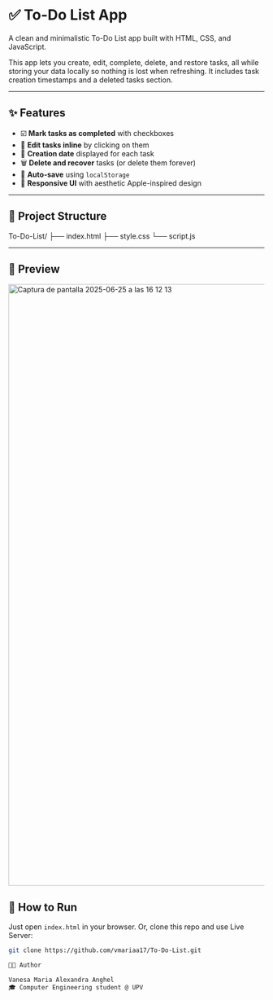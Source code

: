 # ✅ To-Do List App 

A clean and minimalistic To-Do List app built with HTML, CSS, and JavaScript.

This app lets you create, edit, complete, delete, and restore tasks, all while storing your data locally 
so nothing is lost when refreshing. It includes task creation timestamps and a deleted tasks section.

---

## ✨ Features

- ☑️ **Mark tasks as completed** with checkboxes
- 📝 **Edit tasks inline** by clicking on them
- 📅 **Creation date** displayed for each task
- 🗑️ **Delete and recover** tasks (or delete them forever)
- 💾 **Auto-save** using `localStorage`
- 📱 **Responsive UI** with aesthetic Apple-inspired design

---

## 📂 Project Structure
To-Do-List/
├── index.html
├── style.css
└── script.js

---
## 📂 Preview
<img width="1182" alt="Captura de pantalla 2025-06-25 a las 16 12 13" src="https://github.com/user-attachments/assets/406f25fe-d663-4ebb-a95b-0a996ad9e460" />

## 🚀 How to Run

Just open `index.html` in your browser.
Or, clone this repo and use Live Server:
```bash
git clone https://github.com/vmariaa17/To-Do-List.git

👩‍💻 Author

Vanesa Maria Alexandra Anghel
🎓 Computer Engineering student @ UPV
